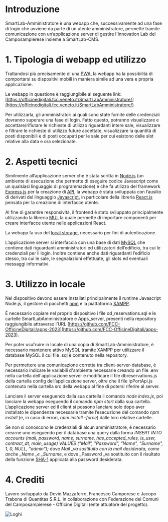 # Introduzione

SmartLab-Amministratore è una webapp che, successivamente ad una fase di login che avviene da parte di un utente amministratore, permette tramite comunicazione con un’applicazione server di gestire l'Innovation Lab del Camposampierese insieme a SmartLab-CMS.

# 1. Tipologia di webapp ed utilizzo

Trattandosi più precisamente di una [PWA](https://it.wikipedia.org/wiki/Progressive_Web_App), la webapp ha la possibilità di comportarsi su dispositivi mobili in maniera simile ad una vera e propria applicazione.

Le webapp in questione è raggiungibile al seguente link: [https://officinedigitali.fcc.veneto.it/SmartLabAmministratore/](https://officinedigitali.fcc.veneto.it/SmartLabAmministratore/)

Per utilizzarla, gli amministratori ai quali sono state fornite delle credenziali dovranno superare una fase di login. Fatto questo, potranno visualizzare e accettare/rifiutare le richieste di utilizzo riguardanti intere sale, visualizzare e filtrare le richieste di utilizzo future accettate, visualizzare la quantità di posti disponibili e di posti occupati per le sale per cui esistono delle slot relative alla data e ora selezionate.

# 2. Aspetti tecnici

Similmente all’applicazione server che è stata scritta in [Node.js](https://nodejs.org/it/) (un ambiente di esecuzione che permette di eseguire codice Javascript come un qualsiasi linguaggio di programmazione) e che fa utilizzo del framework [Express.js](https://expressjs.com/it/) per la creazione di [API](https://it.wikipedia.org/wiki/Application_programming_interface), la webapp è stata sviluppata con l’ausilio di derivati del linguaggio [Javascript](https://www.javascript.com/), in particolare della libreria [React.js](https://it.reactjs.org/) pensata per la creazione di interfacce utente.

Al fine di garantire responsività, il frontend è stato sviluppato principalmente utilizzando la libreria [MUI](https://mui.com/), la quale permette di importare componenti per creare interfacce utente nelle applicazioni React.

La webapp fa uso del [local storage](https://en.wikipedia.org/wiki/Web_storage#Local_and_session_storage), necessario per fini di autenticazione.

L’applicazione server si interfaccia con una base di dati [MySQL](https://www.mysql.com/it/) che contiene dati riguardanti amministratori ed utilizzatori dell’edificio, tra cui le credenziali per il login. Inoltre contiene anche dati riguardanti l’edificio stesso, tra cui le sale, le segnalazioni effettuate, gli slots ed eventuali messaggi informativi.

# 3. Utilizzo in locale

Nel dispositivo devono essere installati principalmente il runtime Javascript Node.js, il gestore di pacchetti [npm](https://www.nodeacademy.it/cose-npm-installazione-locale-globale-aggiornamento) e la piattaforma [XAMPP](https://www.apachefriends.org/it/index.html).

È necessario copiare nel proprio dispositivo i file od_reservations.sql e le cartelle SmartLabAmministratore e Apps_server, presenti nella repository raggiungibile attraverso l’URL [https://github.com/FCC-OfficineDigitali/apps-2023](https://github.com/FCC-OfficineDigitali/apps-2023).

Per poter usufruire in locale di una copia di SmartLab-Amministratore, è necessario mantenere attivo MySQL tramite XAMPP per utilizzare il database MySQL il cui file .sql è contenuto nella repository.

Per permettere una comunicazione corretta tra client-server-database, è necessario indicare le variabili d'ambiente necessarie creando un file .env nella cartella dell'applicazione server e modificare il file dbreservations.js della cartella config dell’applicazione server, oltre che il file ipPortApi.js contenuto nella cartella src della webapp al fine di potersi riferire al server.

Lanciare il server eseguendo dalla sua cartella il comando _node index.js_, poi lanciare la webapp eseguendo il comando _npm start_ dalla sua cartella. L’applicazione server ed il client si possono lanciare solo dopo aver installato le dipendenze necessarie tramite l’esecuzione del comando _npm install_ (e, in caso di errori, _npm install –force_) dalle loro relative cartelle.

Se non si conoscono le credenziali di alcun amministratore, è necessario crearne uno eseguendo per il database una query dalla forma _INSERT INTO accounts (mail, password, name, surname, has_accepted_rules, is_user, contract_dt, main_usage) VALUES ("Mail", "Password", "Name", "Surname", 1, 0, NULL, "admin");_ dove _Mail \_va sostituito con la mail desiderata, come anche \_Name \_e \_Surname_, e dove \_Password \_va sostituito con il risultato della funzione [SHA-1](http://www.sha1-online.com/) applicata alla password desiderata.

# 4. Crediti

Lavoro sviluppato da Devid Mazzaferro, Francesco Camporese e Jacopo Trabona di Quantitas S.R.L. in collaborazione con Federazione dei Comuni del Camposampierese - Officine Digitali (ente attuatore del progetto).

![Loghi](/mergedLogos.png)
